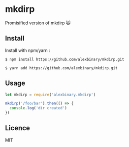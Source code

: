 # mkdirp
Promisified version of mkdirp 🙀

## Install

Install with npm/yarn :

```
$ npm install https://github.com/alexbinary/mkdirp.git

$ yarn add https://github.com/alexbinary/mkdirp.git
```

## Usage

```javascript
let mkdirp = require('alexbinary.mkdirp')

mkdirp('/foo/bar').then(() => {
  console.log('dir created')
})
```

## Licence

MIT
